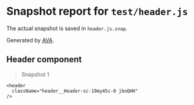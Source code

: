 # Snapshot report for `test/header.js`

The actual snapshot is saved in `header.js.snap`.

Generated by [AVA](https://ava.li).

## Header component

> Snapshot 1

    <header
      className="header__Header-sc-19my45c-0 jboQHH"
    />
